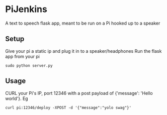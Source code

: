 PiJenkins
=========

A text to speech flask app, meant to be run on a Pi hooked up to a speaker

Setup
-----
Give your pi a static ip and plug it in to a speaker/headphones
Run the flask app from your pi
```
sudo python server.py
```

Usage
-----
CURL your Pi's IP, port 12346 with a post payload of {'message': 'Hello world'}. Eg
```
curl pi:12346/deploy -XPOST -d '{"message":"yolo swag"}'
```
